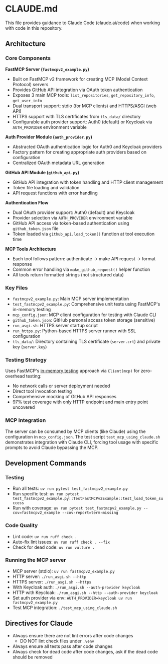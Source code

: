 # CLAUDE.md

This file provides guidance to Claude Code (claude.ai/code) when working with code in this repository.

## Architecture

### Core Components

**FastMCP Server (`fastmcpv2_example.py`)**
- Built on FastMCP v2 framework for creating MCP (Model Context Protocol) servers
- Provides GitHub API integration via OAuth token authentication
- Exposes 3 main MCP tools: `list_repositories`, `get_repository_info`, `get_user_info`
- Dual transport support: stdio (for MCP clients) and HTTPS/ASGI (web API)
- HTTPS support with TLS certificates from `tls_data/` directory
- Configurable auth provider support: Auth0 (default) or Keycloak via `AUTH_PROVIDER` environment variable

**Auth Provider Module (`auth_provider.py`)**
- Abstracted OAuth authentication logic for Auth0 and Keycloak providers
- Factory pattern for creating appropriate auth providers based on configuration
- Centralized OAuth metadata URL generation

**GitHub API Module (`github_api.py`)**
- GitHub API integration with token handling and HTTP client management
- Token file loading and validation
- API request functions with error handling

**Authentication Flow**
- Dual OAuth provider support: Auth0 (default) and Keycloak
- Provider selection via `AUTH_PROVIDER` environment variable
- GitHub API access via token-based authentication using `github_token.json` file
- Token loaded via `github_api.load_token()` function at tool execution time

**MCP Tools Architecture**
- Each tool follows pattern: authenticate → make API request → format response
- Common error handling via `make_github_request()` helper function
- All tools return formatted strings (not structured data)

### Key Files

- `fastmcpv2_example.py`: Main MCP server implementation
- `test_fastmcpv2_example.py`: Comprehensive unit tests using FastMCP's in-memory testing
- `mcp_config.json`: MCP client configuration for testing with Claude CLI
- `github_token.json`: GitHub personal access token storage (sensitive)
- `run_asgi.sh`: HTTPS server startup script
- `run_https.py`: Python-based HTTPS server runner with SSL configuration
- `tls_data/`: Directory containing TLS certificate (`server.crt`) and private key (`server.key`)

### Testing Strategy

Uses FastMCP's [in-memory testing](https://gofastmcp.com/deployment/testing) approach via `Client(mcp)` for zero-overhead testing:
- No network calls or server deployment needed
- Direct tool invocation testing
- Comprehensive mocking of GitHub API responses
- 97% test coverage with only HTTP endpoint and main entry point uncovered

### MCP Integration

The server can be consumed by MCP clients (like Claude) using the configuration in `mcp_config.json`. The test script `test_mcp_using_claude.sh` demonstrates integration with Claude CLI, forcing tool usage with specific prompts to avoid Claude bypassing the MCP.

## Development Commands

### Testing
- Run all tests: `uv run pytest test_fastmcpv2_example.py`
- Run specific test: `uv run pytest test_fastmcpv2_example.py::TestFastMCPv2Example::test_load_token_success`
- Run with coverage: `uv run pytest test_fastmcpv2_example.py --cov=fastmcpv2_example --cov-report=term-missing`

### Code Quality
- Lint code: `uv run ruff check .`
- Auto-fix lint issues: `uv run ruff check . --fix`
- Check for dead code: `uv run vulture .`

### Running the MCP server
- MCP server (stdio): `uv run fastmcpv2_example.py`
- HTTP server: `./run_asgi.sh --http` 
- HTTPS server: `./run_asgi.sh --https` 
- With Keycloak auth: `./run_asgi.sh --auth-provider keycloak`
- HTTP with Keycloak: `./run_asgi.sh --http --auth-provider keycloak`
- Set auth provider via env: `AUTH_PROVIDER=keycloak uv run fastmcpv2_example.py`
- Test MCP integration: `./test_mcp_using_claude.sh`

## Directives for Claude

* Always ensure there are not lint errors after code changes
   * DO NOT lint check files under `.venv`
* Always ensure all tests pass after code changes
* Always check for dead code after code changes, ask if the dead code should be removed